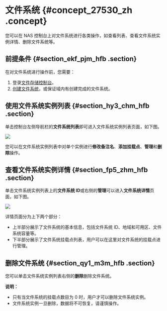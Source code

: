 # 文件系统 {#concept_27530_zh .concept}

您可以在 NAS 控制台上对文件系统进行各类操作，如查看列表、查看文件系统实例详情、删除文件系统等。

## 前提条件 {#section_ekf_pjm_hfb .section}

在对文件系统进行操作前，您需要：

1.  登录[文件存储控制台](https://nas.console.aliyun.com/)。
2.  [创建文件系统](../../../../intl.zh-CN/快速配置指南/创建文件系统.md#)，或保证域内有创建完成的文件系统。

## 使用文件系统实例列表 {#section_hy3_chm_hfb .section}

单击控制台左侧导航栏的**文件系统列表**即可进入文件系统实例列表页面，如下图。

![](http://static-aliyun-doc.oss-cn-hangzhou.aliyuncs.com/assets/img/18693/154201732131413_zh-CN.png)

您可以在文件系统实例列表中对单个实例进行**修改备注名**、**添加挂载点**、**管理**和**删除**操作。

## 查看文件系统实例详情 {#section_fp5_zhm_hfb .section}

单击文件系统实例列表上的**文件系统 ID**或右侧的**管理**可以进入**文件系统详情**页面，如下图。

![](http://static-aliyun-doc.oss-cn-hangzhou.aliyuncs.com/assets/img/18693/154201732131414_zh-CN.png)

详情页面分为上下两个部分：

-   上半部分展示了文件系统的基本信息，包括文件系统 ID、地域和可用区、文件系统容量等。
-   下半部分展示了文件系统挂载点列表，用户可以在这里对文件系统的挂载点进行管理。

## 删除文件系统 {#section_qy1_m3m_hfb .section}

您可以单击文件系统实例列表右侧的**删除**删除文件系统。

**说明：** 

-   只有当文件系统的挂载点数目为 0 时，用户才可以删除文件系统实例。
-   文件系统实例一旦删除，数据将不可恢复，请谨慎操作。

